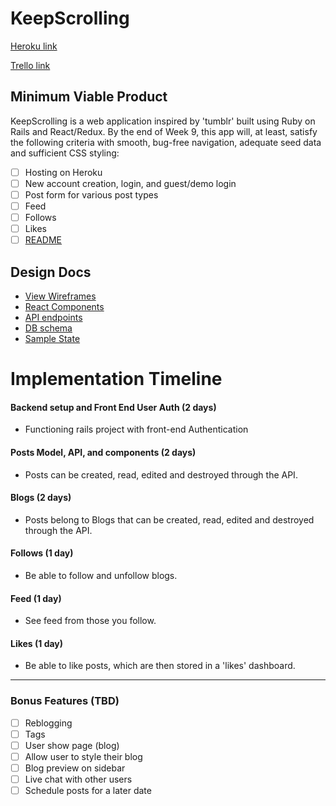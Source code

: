 # KeepScrolling

[Heroku link][heroku]

[Trello link][trello]

[heroku]: http://www.herokuapp.com
[trello]: https://trello.com/b/VDUbWkif/keepscrolling

## Minimum Viable Product

KeepScrolling is a web application inspired by 'tumblr' built using Ruby on Rails and React/Redux. By the end of Week 9, this app will, at least, satisfy the following criteria with smooth, bug-free navigation, adequate seed data and sufficient CSS styling:

- [ ] Hosting on Heroku
- [ ] New account creation, login, and guest/demo login
- [ ] Post form for various post types
- [ ] Feed
- [ ] Follows
- [ ] Likes
- [ ] [README][Production_README]

## Design Docs
* [View Wireframes][wireframes]
* [React Components][components]
* [API endpoints][api-endpoints]
* [DB schema][schema]
* [Sample State][sample-state]

[wireframes]: docs/wireframes
[components]: docs/component-hierarchy.md
[sample-state]: docs/sample-state.md
[api-endpoints]: docs/api-endpoints.md
[schema]: docs/schema.md
[Production_README]: docs/production_readme.md

# Implementation Timeline


#### Backend setup and Front End User Auth (2 days)
  - Functioning rails project with front-end Authentication


#### Posts Model, API, and components (2 days)
  - Posts can be created, read, edited and destroyed through
  the API.


#### Blogs (2 days)
  - Posts belong to Blogs that can be created, read, edited and destroyed through the API.


#### Follows (1 day)
  - Be able to follow and unfollow blogs.


#### Feed (1 day)
  - See feed from those you follow.


#### Likes (1 day)
  - Be able to like posts, which are then stored in a 'likes' dashboard.

---

### Bonus Features (TBD)
- [ ] Reblogging
- [ ] Tags
- [ ] User show page (blog)
- [ ] Allow user to style their blog
- [ ] Blog preview on sidebar
- [ ] Live chat with other users
- [ ] Schedule posts for a later date
